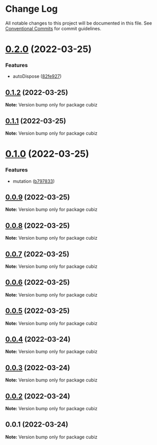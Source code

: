 # Change Log

All notable changes to this project will be documented in this file.
See [Conventional Commits](https://conventionalcommits.org) for commit guidelines.

# [0.2.0](https://github.com/linq2js/cubiz/compare/v0.1.2...v0.2.0) (2022-03-25)


### Features

* autoDispose ([82fe927](https://github.com/linq2js/cubiz/commit/82fe927d9d67125fa04a6e974e4afec09380de39))





## [0.1.2](https://github.com/linq2js/cubiz/compare/v0.1.1...v0.1.2) (2022-03-25)

**Note:** Version bump only for package cubiz





## [0.1.1](https://github.com/linq2js/cubiz/compare/v0.1.0...v0.1.1) (2022-03-25)

**Note:** Version bump only for package cubiz





# [0.1.0](https://github.com/linq2js/cubiz/compare/v0.0.9...v0.1.0) (2022-03-25)


### Features

* mutation ([b797833](https://github.com/linq2js/cubiz/commit/b797833d202b5f3d13861665296016e5597c335f))





## [0.0.9](https://github.com/linq2js/cubiz/compare/v0.0.8...v0.0.9) (2022-03-25)

**Note:** Version bump only for package cubiz





## [0.0.8](https://github.com/linq2js/cubiz/compare/v0.0.7...v0.0.8) (2022-03-25)

**Note:** Version bump only for package cubiz





## [0.0.7](https://github.com/linq2js/cubiz/compare/v0.0.6...v0.0.7) (2022-03-25)

**Note:** Version bump only for package cubiz





## [0.0.6](https://github.com/linq2js/cubiz/compare/v0.0.5...v0.0.6) (2022-03-25)

**Note:** Version bump only for package cubiz





## [0.0.5](https://github.com/linq2js/cubiz/compare/v0.0.4...v0.0.5) (2022-03-25)

**Note:** Version bump only for package cubiz





## [0.0.4](https://github.com/linq2js/cubiz/compare/v0.0.3...v0.0.4) (2022-03-24)

**Note:** Version bump only for package cubiz





## [0.0.3](https://github.com/linq2js/cubiz/compare/v0.0.2...v0.0.3) (2022-03-24)

**Note:** Version bump only for package cubiz





## [0.0.2](https://github.com/linq2js/cubiz/compare/v0.0.1...v0.0.2) (2022-03-24)

**Note:** Version bump only for package cubiz





## 0.0.1 (2022-03-24)

**Note:** Version bump only for package cubiz
